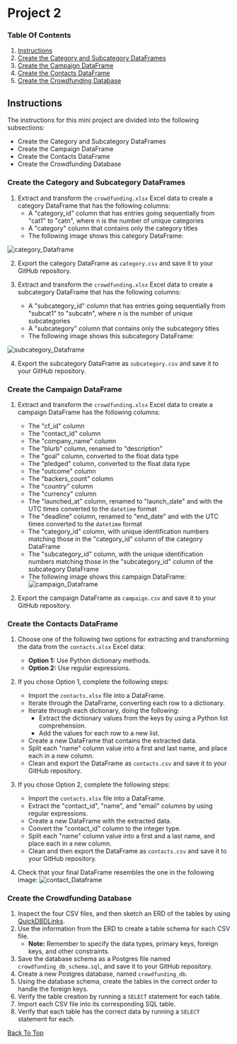 # Project 2

### Table Of Contents
1. [Instructions](#instructions)
2. [Create the Category and Subcategory DataFrames](#create-the-category-and-subcategory-dataframes)
3. [Create the Campaign DataFrame](#create-the-campaign-dataframe)
4. [Create the Contacts DataFrame](#create-the-contacts-dataframe)
5. [Create the Crowdfunding Database](#create-the-crowdfunding-database)

## Instructions
The instructions for this mini project are divided into the following subsections:
- Create the Category and Subcategory DataFrames
- Create the Campaign DataFrame
- Create the Contacts DataFrame
- Create the Crowdfunding Database

### Create the Category and Subcategory DataFrames
1. Extract and transform the `crowdfunding.xlsx` Excel data to create a category DataFrame that has the following columns:
    - A "category_id" column that has entries going sequentially from "cat1" to "catn", where n is the number of unique categories
    - A "category" column that contains only the category titles
    - The following image shows this category DataFrame:

![category_Dataframe](imgs/category_DataFrame.png)

2. Export the category DataFrame as `category.csv` and save it to your GitHub repository.

3. Extract and transform the `crowdfunding.xlsx` Excel data to create a subcategory DataFrame that has the following columns:
    - A "subcategory_id" column that has entries going sequentially from "subcat1" to "subcatn", where n is the number of unique subcategories
    - A "subcategory" column that contains only the subcategory titles
    - The following image shows this subcategory DataFrame:

![subcategory_Dataframe](imgs/subcategory_DataFrame.png)

4. Export the subcategory DataFrame as `subcategory.csv` and save it to your GitHub repository.

### Create the Campaign DataFrame
1. Extract and transform the `crowdfunding.xlsx` Excel data to create a campaign DataFrame has the following columns:
    - The "cf_id" column
    - The "contact_id" column
    - The "company_name" column
    - The "blurb" column, renamed to "description"
    - The "goal" column, converted to the float data type
    - The "pledged" column, converted to the float data type
    - The "outcome" column
    - The "backers_count" column
    - The "country" column
    - The "currency" column
    - The "launched_at" column, renamed to "launch_date" and with the UTC times converted to the `datetime` format
    - The "deadline" column, renamed to "end_date" and with the UTC times converted to the `datetime` format
    - The "category_id" column, with unique identification numbers matching those in the "category_id" column of the category DataFrame
    - The "subcategory_id" column, with the unique identification numbers matching those in the "subcategory_id" column of the subcategory DataFrame
    - The following image shows this campaign DataFrame:
![campaign_Dataframe](imgs/campaign_DataFrame.png)

2. Export the campaign DataFrame as `campaign.csv` and save it to your GitHub repository.

### Create the Contacts DataFrame
1. Choose one of the following two options for extracting and transforming the data from the `contacts.xlsx` Excel data:
    - **Option 1:** Use Python dictionary methods.
    - **Option 2:** Use regular expressions.

2. If you chose Option 1, complete the following steps:
    - Import the `contacts.xlsx` file into a DataFrame.
    - Iterate through the DataFrame, converting each row to a dictionary.
    - Iterate through each dictionary, doing the following:
        - Extract the dictionary values from the keys by using a Python list comprehension.
        - Add the values for each row to a new list.
    - Create a new DataFrame that contains the extracted data.
    - Split each "name" column value into a first and last name, and place each in a new column.
    - Clean and export the DataFrame as `contacts.csv` and save it to your GitHub repository.

3. If you chose Option 2, complete the following steps:
    - Import the `contacts.xlsx` file into a DataFrame.
    - Extract the "contact_id", "name", and "email" columns by using regular expressions.
    - Create a new DataFrame with the extracted data.
    - Convert the "contact_id" column to the integer type.
    - Split each "name" column value into a first and a last name, and place each in a new column.
    - Clean and then export the DataFrame as `contacts.csv` and save it to your GitHub repository.

4. Check that your final DataFrame resembles the one in the following image:
![contact_Dataframe](imgs/contact_DataFrame_final.png)

### Create the Crowdfunding Database
1. Inspect the four CSV files, and then sketch an ERD of the tables by using [QuickDBDLinks](http://www.quickdatabasediagrams.com/).
2. Use the information from the ERD to create a table schema for each CSV file.
    - **Note:** Remember to specify the data types, primary keys, foreign keys, and other constraints.
3. Save the database schema as a Postgres file named `crowdfunding_db_schema.sql`, and save it to your GitHub repository.
4. Create a new Postgres database, named `crowdfunding_db`.
5. Using the database schema, create the tables in the correct order to handle the foreign keys.
6. Verify the table creation by running a `SELECT` statement for each table.
7. Import each CSV file into its corresponding SQL table.
8. Verify that each table has the correct data by running a `SELECT` statement for each.

[Back To Top](#project-2)